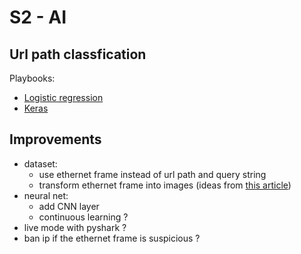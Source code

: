 # S2 - AI

## Url path classfication
Playbooks:
- [Logistic regression](./url_path_classification/logistic_regression.ipynb)
- [Keras](./url_path_classification/keras.ipynb)


## Improvements

- dataset:
    - use ethernet frame instead of url path and query string
    - transform ethernet frame into images (ideas from [this article](https://www.01net.com/actualites/ces-chercheurs-transforment-les-malwares-en-images-pour-mieux-les-detecter-grace-a-une-ia-1912576.html))
- neural net:
    - add CNN layer
    - continuous learning ?
- live mode with pyshark ?
- ban ip if the ethernet frame is suspicious ?
